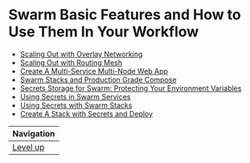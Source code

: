 # Swarm Basic Features and How to Use Them In Your Workflow #

* [Scaling Out with Overlay Networking](overlay-networking/README.md)
* [Scaling Out with Routing Mesh](routing-mesh/README.md)
* [Create A Multi-Service Multi-Node Web App](TODO)
* [Swarm Stacks and Production Grade Compose](TODO)
* [Secrets Storage for Swarm: Protecting Your Environment Variables](TODO)
* [Using Secrets in Swarm Services](TODO)
* [Using Secrets with Swarm Stacks](TODO)
* [Create A Stack with Secrets and Deploy](TODO)

| Navigation               |
| ------------------------ |
| [Level up](../README.md) |
